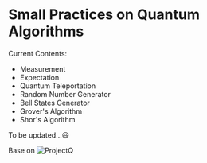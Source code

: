 
# Small Practices on Quantum Algorithms 
Current Contents:
- Measurement
- Expectation
- Quantum Teleportation
- Random Number Generator
- Bell States Generator
- Grover's Algorithm
- Shor's Algorithm


To be updated...:smiley:


Base on ![ProjectQ](https://github.com/ProjectQ-Framework/ProjectQ) 